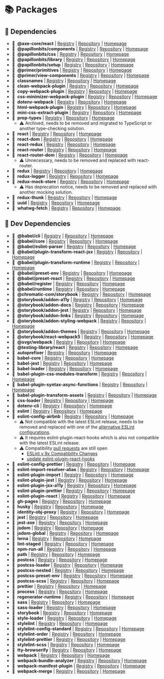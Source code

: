 # 📚 Packages

## 📗 Dependencies

- 🔖&nbsp; **@axe-core/react** | [Registry](https://www.npmjs.com/package/@axe-core/react) | [Repository](https://github.com/dequelabs/axe-core-npm) | [Homepage](https://github.com/dequelabs/axe-core-npm#readme)
- 🔖&nbsp; **@papillonbits/components** | [Registry](https://www.npmjs.com/package/@papillonbits/components) | [Repository](https://github.com/papillonbits/papillonbits) | [Homepage](https://github.com/papillonbits/papillonbits/tree/master/packages/components)
- 🔖&nbsp; **@papillonbits/css** | [Registry](https://www.npmjs.com/package/@papillonbits/css) | [Repository](https://github.com/papillonbits/papillonbits) | [Homepage](https://github.com/papillonbits/papillonbits/tree/master/packages/css)
- 🔖&nbsp; **@papillonbits/library** | [Registry](https://www.npmjs.com/package/@papillonbits/library) | [Repository](https://github.com/papillonbits/papillonbits) | [Homepage](https://github.com/papillonbits/papillonbits/tree/master/packages/library)
- 🔖&nbsp; **@papillonbits/setup** | [Registry](https://www.npmjs.com/package/@papillonbits/setup) | [Repository](https://github.com/papillonbits/papillonbits) | [Homepage](https://github.com/papillonbits/papillonbits/tree/master/packages/setup)
- 🔖&nbsp; **@primer/primitives** | [Registry](https://www.npmjs.com/package/@primer/primitives) | [Repository](https://github.com/primer/primitives) | [Homepage](https://github.com/primer/primitives#readme)
- 🔖&nbsp; **@primer/view-components** | [Registry](https://www.npmjs.com/package/@primer/view-components) | [Repository](https://github.com/primer/view_components) | [Homepage](https://github.com/primer/view_components#readme)
- 🔖&nbsp; **classnames** | [Registry](https://www.npmjs.com/package/classnames) | [Repository](https://github.com/JedWatson/classnames) | [Homepage](https://github.com/JedWatson/classnames#readme)
- 🔖&nbsp; **clean-webpack-plugin** | [Registry](https://www.npmjs.com/package/clean-webpack-plugin) | [Repository](https://github.com/johnagan/clean-webpack-plugin) | [Homepage](https://github.com/johnagan/clean-webpack-plugin)
- 🔖&nbsp; **copy-webpack-plugin** | [Registry](https://www.npmjs.com/package/copy-webpack-plugin) | [Repository](https://github.com/webpack-contrib/copy-webpack-plugin) | [Homepage](https://github.com/webpack-contrib/copy-webpack-plugin)
- 🔖&nbsp; **css-minimizer-webpack-plugin** | [Registry](https://www.npmjs.com/package/css-minimizer-webpack-plugin) | [Repository](https://github.com/webpack-contrib/css-minimizer-webpack-plugin) | [Homepage](https://github.com/webpack/css-minimizer-webpack-plugin)
- 🔖&nbsp; **dotenv-webpack** | [Registry](https://www.npmjs.com/package/dotenv-webpack) | [Repository](https://github.com/mrsteele/dotenv-webpack) | [Homepage](https://github.com/mrsteele/dotenv-webpack#readme)
- 🔖&nbsp; **html-webpack-plugin** | [Registry](https://www.npmjs.com/package/html-webpack-plugin) | [Repository](https://github.com/jantimon/html-webpack-plugin) | [Homepage](https://github.com/jantimon/html-webpack-plugin)
- 🔖&nbsp; **mini-css-extract-plugin** | [Registry](https://www.npmjs.com/package/mini-css-extract-plugin) | [Repository](https://github.com/webpack/mini-css-extract-plugin) | [Homepage](https://github.com/webpack/mini-css-extract-plugin)
- 🔖&nbsp; **prop-types** | [Registry](https://www.npmjs.com/package/prop-types) | [Repository](https://github.com/facebook/prop-types) | [Homepage](https://facebook.github.io/react/)
  - ⚠️ Archived, needs to be removed and migrated to TypeScript or another type-checking solution.
- 🔖&nbsp; **react** | [Registry](https://www.npmjs.com/package/react) | [Repository](https://github.com/facebook/react) | [Homepage](https://react.dev/)
- 🔖&nbsp; **react-dom** | [Registry](https://www.npmjs.com/package/react-dom) | [Repository](https://github.com/facebook/react) | [Homepage](https://react.dev/)
- 🔖&nbsp; **react-redux** | [Registry](https://www.npmjs.com/package/react-redux) | [Repository](https://github.com/reduxjs/react-redux) | [Homepage](https://github.com/reduxjs/react-redux)
- 🔖&nbsp; **react-router** | [Registry](https://www.npmjs.com/package/react-router) | [Repository](https://github.com/remix-run/react-router) | [Homepage](https://github.com/remix-run/react-router#readme)
- 🔖&nbsp; **react-router-dom** | [Registry](https://www.npmjs.com/package/react-router-dom) | [Repository](https://github.com/remix-run/react-router) | [Homepage](https://github.com/remix-run/react-router#readme)
  - ⚠️ Unnecessary, needs to be removed and replaced with react-router.
- 🔖&nbsp; **redux** | [Registry](https://www.npmjs.com/package/redux) | [Repository](https://github.com/reduxjs/redux) | [Homepage](http://redux.js.org/)
- 🔖&nbsp; **redux-logger** | [Registry](https://www.npmjs.com/package/redux-logger) | [Repository](https://github.com/LogRocket/redux-logger) | [Homepage](https://github.com/theaqua/redux-logger#readme)
- 🔖&nbsp; **redux-mock-store** | [Registry](https://www.npmjs.com/package/redux-mock-store) | [Repository](https://github.com/reduxjs/redux-mock-store) | [Homepage](https://github.com/arnaudbenard/redux-mock-store#readme)
  - ⚠️ Has deprecation notice, needs to be removed and replaced with another mocking solution.
- 🔖&nbsp; **redux-thunk** | [Registry](https://www.npmjs.com/package/redux-thunk) | [Repository](https://github.com/reduxjs/redux-thunk) | [Homepage](https://github.com/reduxjs/redux-thunk)
- 🔖&nbsp; **uuid** | [Registry](https://www.npmjs.com/package/uuid) | [Repository](https://github.com/uuidjs/uuid) | [Homepage](https://github.com/uuidjs/uuid#readme)
- 🔖&nbsp; **whatwg-fetch** | [Registry](https://www.npmjs.com/package/whatwg-fetch) | [Repository](https://github.com/JakeChampion/fetch) | [Homepage](https://github.com/github/fetch#readme)

## 📗 Dev Dependencies

- 🔖&nbsp; **@babel/cli** | [Registry](https://www.npmjs.com/package/@babel/cli) | [Repository](https://github.com/babel/babel) | [Homepage](https://babel.dev/docs/babel-cli)
- 🔖&nbsp; **@babel/core** | [Registry](https://www.npmjs.com/package/@babel/core) | [Repository](https://github.com/babel/babel) | [Homepage](https://babel.dev/docs/en/next/babel-core)
- 🔖&nbsp; **@babel/eslint-parser** | [Registry](https://www.npmjs.com/package/@babel/eslint-parser) | [Repository](https://github.com/babel/babel) | [Homepage](https://babel.dev/)
- 🔖&nbsp; **@babel/plugin-transform-react-jsx** | [Registry](https://www.npmjs.com/package/@babel/plugin-transform-react-jsx) | [Repository](https://github.com/babel/babel) | [Homepage](https://babel.dev/docs/en/next/babel-plugin-transform-react-jsx)
- 🔖&nbsp; **@babel/plugin-transform-runtime** | [Registry](https://www.npmjs.com/package/@babel/plugin-transform-runtime) | [Repository](https://github.com/babel/babel) | [Homepage](https://babel.dev/docs/en/next/babel-plugin-transform-runtime)
- 🔖&nbsp; **@babel/preset-env** | [Registry](https://www.npmjs.com/package/@babel/preset-env) | [Repository](https://github.com/babel/babel) | [Homepage](https://babel.dev/docs/en/next/babel-preset-env)
- 🔖&nbsp; **@babel/preset-react** | [Registry](https://www.npmjs.com/package/@babel/preset-react) | [Repository](https://github.com/babel/babel) | [Homepage](https://babel.dev/docs/en/next/babel-preset-react)
- 🔖&nbsp; **@babel/register** | [Registry](https://www.npmjs.com/package/@babel/register) | [Repository](https://github.com/babel/babel) | [Homepage](https://babel.dev/docs/en/next/babel-register)
- 🔖&nbsp; **@babel/runtime** | [Registry](https://www.npmjs.com/package/@babel/runtime) | [Repository](https://github.com/babel/babel) | [Homepage](https://babel.dev/docs/en/next/babel-runtime)
- 🔖&nbsp; **@chromatic-com/storybook** | [Registry](https://www.npmjs.com/package/@chromatic-com/storybook) | [Repository](https://github.com/chromaui/addon-visual-tests) | [Homepage](https://github.com/chromaui/addon-visual-tests#readme)
- 🔖&nbsp; **@storybook/addon-a11y** | [Registry](https://www.npmjs.com/package/@storybook/addon-a11y) | [Repository](https://github.com/storybookjs/storybook) | [Homepage](https://github.com/storybookjs/storybook/tree/next/code/addons/a11y)
- 🔖&nbsp; **@storybook/addon-docs** | [Registry](https://www.npmjs.com/package/@storybook/addon-docs) | [Repository](https://github.com/storybookjs/storybook) | [Homepage](https://github.com/storybookjs/storybook/tree/next/code/addons/docs)
- 🔖&nbsp; **@storybook/addon-jest** | [Registry](https://www.npmjs.com/package/@storybook/addon-jest) | [Repository](https://github.com/storybookjs/storybook) | [Homepage](https://github.com/storybookjs/storybook/tree/next/code/addons/jest)
- 🔖&nbsp; **@storybook/addon-links** | [Registry](https://www.npmjs.com/package/@storybook/addon-links) | [Repository](https://github.com/storybookjs/storybook) | [Homepage](https://github.com/storybookjs/storybook/tree/next/code/addons/links)
- 🔖&nbsp; **@storybook/addon-styling-webpack** | [Registry](https://www.npmjs.com/package/@storybook/addon-styling-webpack) | [Repository](https://github.com/storybookjs/addon-styling-webpack) | [Homepage](https://github.com/storybookjs/addon-styling-webpack#readme)
- 🔖&nbsp; **@storybook/addon-themes** | [Registry](https://www.npmjs.com/package/@storybook/addon-themes) | [Repository](https://github.com/storybookjs/storybook) | [Homepage](https://github.com/storybookjs/storybook/tree/next/code/addons/themes)
- 🔖&nbsp; **@storybook/react-webpack5** | [Registry](https://www.npmjs.com/package/@storybook/react-webpack5) | [Repository](https://github.com/storybookjs/storybook) | [Homepage](https://github.com/storybookjs/storybook/tree/next/code/frameworks/react-webpack5)
- 🔖&nbsp; **@svgr/webpack** | [Registry](https://www.npmjs.com/package/@svgr/webpack) | [Repository](https://github.com/gregberge/svgr/tree/main) | [Homepage](https://react-svgr.com/)
- 🔖&nbsp; **@testing-library/react** | [Registry](https://www.npmjs.com/package/@testing-library/react) | [Repository](https://github.com/testing-library/react-testing-library) | [Homepage](https://github.com/testing-library/react-testing-library#readme)
- 🔖&nbsp; **autoprefixer** | [Registry](https://www.npmjs.com/package/autoprefixer) | [Repository](https://github.com/postcss/autoprefixer) | [Homepage](https://github.com/postcss/autoprefixer#readme)
- 🔖&nbsp; **babel-core** | [Registry](https://www.npmjs.com/package/babel-core) | [Repository](https://github.com/babel/babel/tree/master/packages/babel-core) | [Homepage](https://babeljs.io/)
- 🔖&nbsp; **babel-jest** | [Registry](https://www.npmjs.com/package/babel-jest) | [Repository](https://github.com/jestjs/jest) | [Homepage](https://github.com/jestjs/jest#readme)
- 🔖&nbsp; **babel-loader** | [Registry](https://www.npmjs.com/package/babel-loader) | [Repository](https://github.com/babel/babel-loader) | [Homepage](https://github.com/babel/babel-loader)
- 🔖&nbsp; **babel-plugin-css-modules-transform** | [Registry](https://www.npmjs.com/package/babel-plugin-css-modules-transform) | [Repository](https://github.com/michalkvasnicak/babel-plugin-css-modules-transform) | [Homepage](https://github.com/michalkvasnicak/babel-plugin-css-modules-transform#readme)
- 🔖&nbsp; **babel-plugin-syntax-async-functions** | [Registry](https://www.npmjs.com/package/babel-plugin-syntax-async-functions) | [Repository](https://github.com/babel/babel/tree/master/packages/babel-plugin-syntax-async-functions) | [Homepage]()
- 🔖&nbsp; **babel-plugin-transform-assets** | [Registry](https://www.npmjs.com/package/babel-plugin-transform-assets) | [Repository](https://github.com/jmurzy/babel-plugin-transform-assets) | [Homepage](https://github.com/jmurzy/babel-plugin-transform-assets)
- 🔖&nbsp; **css-loader** | [Registry](https://www.npmjs.com/package/css-loader) | [Repository](https://github.com/webpack-contrib/css-loader) | [Homepage](https://github.com/webpack-contrib/css-loader)
- 🔖&nbsp; **dotenv-cli** | [Registry](https://www.npmjs.com/package/dotenv-cli) | [Repository](https://github.com/entropitor/dotenv-cli) | [Homepage](https://github.com/entropitor/dotenv-cli#readme)
- 🔖&nbsp; **eslint** | [Registry](https://www.npmjs.com/package/eslint) | [Repository](https://github.com/eslint/eslint) | [Homepage](https://eslint.org/)
- 🔖&nbsp; **eslint-config-airbnb** | [Registry](https://www.npmjs.com/package/eslint-config-airbnb) | [Repository](https://github.com/airbnb/javascript) | [Homepage](https://github.com/airbnb/javascript)
  - ⚠️ Not compatible with the latest ESLint release, needs to be removed and replaced with one of the [alternative ESLint configurations](https://stackshare.io/npm-eslint-config-airbnb/alternatives).
  - ⚠️ It requires eslint-plugin-react-hooks which is also not compatible with the latest ESLint release.
  - ⚠️ Compatibility [pull requests](https://github.com/airbnb/javascript/pulls) are still open
    - [ESLint v 9x Compatibility Changes ](https://github.com/airbnb/javascript/pull/3148)
    - [update eslint-plugin-react-hooks](https://github.com/airbnb/javascript/pull/3187)
- 🔖&nbsp; **eslint-config-prettier** | [Registry](https://www.npmjs.com/package/eslint-config-prettier) | [Repository](https://github.com/prettier/eslint-config-prettier) | [Homepage](https://github.com/prettier/eslint-config-prettier#readme)
- 🔖&nbsp; **eslint-import-resolver-alias** | [Registry](https://www.npmjs.com/package/eslint-import-resolver-alias) | [Repository](https://github.com/johvin/eslint-import-resolver-alias) | [Homepage](https://github.com/johvin/eslint-import-resolver-alias#readme)
- 🔖&nbsp; **eslint-plugin-import** | [Registry](https://www.npmjs.com/package/eslint-plugin-import) | [Repository](https://github.com/import-js/eslint-plugin-import) | [Homepage](https://github.com/import-js/eslint-plugin-import)
- 🔖&nbsp; **eslint-plugin-jest** | [Registry](https://www.npmjs.com/package/eslint-plugin-jest) | [Repository](https://github.com/jest-community/eslint-plugin-jest) | [Homepage](https://github.com/jest-community/eslint-plugin-jest#readme)
- 🔖&nbsp; **eslint-plugin-jsx-a11y** | [Registry](https://www.npmjs.com/package/eslint-plugin-jsx-a11y) | [Repository](https://github.com/jsx-eslint/eslint-plugin-jsx-a11y) | [Homepage](https://github.com/jsx-eslint/eslint-plugin-jsx-a11y#readme)
- 🔖&nbsp; **eslint-plugin-prettier** | [Registry](https://www.npmjs.com/package/eslint-plugin-prettier) | [Repository](https://github.com/prettier/eslint-plugin-prettier) | [Homepage](https://github.com/prettier/eslint-plugin-prettier#readme)
- 🔖&nbsp; **eslint-plugin-react** | [Registry](https://www.npmjs.com/package/eslint-plugin-react) | [Repository](https://github.com/jsx-eslint/eslint-plugin-react) | [Homepage](https://github.com/jsx-eslint/eslint-plugin-react)
- 🔖&nbsp; **gh-pages** | [Registry](https://www.npmjs.com/package/gh-pages) | [Repository](https://github.com/tschaub/gh-pages) | [Homepage](https://github.com/tschaub/gh-pages)
- 🔖&nbsp; **husky** | [Registry](https://www.npmjs.com/package/husky) | [Repository](https://github.com/typicode/husky) | [Homepage](https://github.com/typicode/husky#readme)
- 🔖&nbsp; **identity-obj-proxy** | [Registry](https://www.npmjs.com/package/identity-obj-proxy) | [Repository](https://github.com/keyanzhang/identity-obj-proxy) | [Homepage](https://github.com/keyanzhang/identity-obj-proxy#readme)
- 🔖&nbsp; **jest** | [Registry](https://www.npmjs.com/package/jest) | [Repository](https://github.com/jestjs/jest) | [Homepage](https://jestjs.io/)
- 🔖&nbsp; **jest-axe** | [Registry](https://www.npmjs.com/package/jest-axe) | [Repository](https://github.com/nickcolley/jest-axe) | [Homepage](https://github.com/nickcolley/jest-axe#readme)
- 🔖&nbsp; **jsdom** | [Registry](https://www.npmjs.com/package/jsdom) | [Repository](https://github.com/jsdom/jsdom) | [Homepage](https://github.com/jsdom/jsdom#readme)
- 🔖&nbsp; **jsdom-global** | [Registry](https://www.npmjs.com/package/jsdom-global) | [Repository](https://github.com/rstacruz/jsdom-global) | [Homepage](https://github.com/rstacruz/jsdom-global#readme)
- 🔖&nbsp; **lerna** | [Registry](https://www.npmjs.com/package/lerna) | [Repository](https://github.com/lerna/lerna) | [Homepage](https://lerna.js.org/)
- 🔖&nbsp; **lint-staged** | [Registry](https://www.npmjs.com/package/lint-staged) | [Repository](https://github.com/lint-staged/lint-staged) | [Homepage](https://github.com/lint-staged/lint-staged#readme)
- 🔖&nbsp; **npm-run-all** | [Registry](https://www.npmjs.com/package/npm-run-all) | [Repository](https://github.com/mysticatea/npm-run-all) | [Homepage](https://github.com/mysticatea/npm-run-all)
- 🔖&nbsp; **path** | [Registry](https://www.npmjs.com/package/path) | [Repository](https://github.com/jinder/path) | [Homepage](http://nodejs.org/docs/latest/api/path.html)
- 🔖&nbsp; **postcss** | [Registry](https://www.npmjs.com/package/postcss) | [Repository](https://github.com/postcss/postcss) | [Homepage](https://postcss.org/)
- 🔖&nbsp; **postcss-loader** | [Registry](https://www.npmjs.com/package/postcss-loader) | [Repository](https://github.com/webpack-contrib/postcss-loader) | [Homepage](https://github.com/webpack-contrib/postcss-loader)
- 🔖&nbsp; **postcss-nested** | [Registry](https://www.npmjs.com/package/postcss-nested) | [Repository](https://github.com/postcss/postcss-nested) | [Homepage](https://github.com/postcss/postcss-nested#readme)
- 🔖&nbsp; **postcss-preset-env** | [Registry](https://www.npmjs.com/package/postcss-preset-env) | [Repository](https://github.com/csstools/postcss-plugins) | [Homepage](https://github.com/csstools/postcss-plugins/tree/main/plugin-packs/postcss-preset-env#readme)
- 🔖&nbsp; **postcss-scss** | [Registry](https://www.npmjs.com/package/postcss-scss) | [Repository](https://github.com/postcss/postcss-scss) | [Homepage](https://github.com/postcss/postcss-scss#readme)
- 🔖&nbsp; **prettier** | [Registry](https://www.npmjs.com/package/prettier) | [Repository](https://github.com/prettier/prettier) | [Homepage](https://prettier.io/)
- 🔖&nbsp; **process** | [Registry](https://www.npmjs.com/package/process) | [Repository](https://github.com/shtylman/node-process) | [Homepage](https://github.com/shtylman/node-process#readme)
- 🔖&nbsp; **regenerator-runtime** | [Registry](https://www.npmjs.com/package/regenerator-runtime) | [Repository](https://github.com/facebook/regenerator/tree/main) | [Homepage](https://github.com/facebook/regenerator/tree/main#readme)
- 🔖&nbsp; **sass** | [Registry](https://www.npmjs.com/package/sass) | [Repository](https://github.com/sass/dart-sass) | [Homepage](https://github.com/sass/dart-sass)
- 🔖&nbsp; **sass-loader** | [Registry](https://www.npmjs.com/package/sass-loader) | [Repository](https://github.com/webpack/sass-loader) | [Homepage](https://github.com/webpack/sass-loader)
- 🔖&nbsp; **storybook** | [Registry](https://www.npmjs.com/package/storybook) | [Repository](https://github.com/storybookjs/storybook) | [Homepage](https://storybook.js.org/)
- 🔖&nbsp; **style-loader** | [Registry](https://www.npmjs.com/package/style-loader) | [Repository](https://github.com/webpack-contrib/style-loader) | [Homepage](https://github.com/webpack-contrib/style-loader)
- 🔖&nbsp; **stylelint** | [Registry](https://www.npmjs.com/package/stylelint) | [Repository](https://github.com/stylelint/stylelint) | [Homepage](https://stylelint.io/)
- 🔖&nbsp; **stylelint-config-standard** | [Registry](https://www.npmjs.com/package/stylelint-config-standard) | [Repository](https://github.com/stylelint/stylelint-config-standard) | [Homepage](https://github.com/stylelint/stylelint-config-standard#readme)
- 🔖&nbsp; **stylelint-order** | [Registry](https://www.npmjs.com/package/stylelint-order) | [Repository](https://github.com/hudochenkov/stylelint-order) | [Homepage](https://github.com/hudochenkov/stylelint-order#readme)
- 🔖&nbsp; **stylelint-prettier** | [Registry](https://www.npmjs.com/package/stylelint-prettier) | [Repository](https://github.com/prettier/stylelint-prettier) | [Homepage](https://github.com/prettier/stylelint-prettier#readme)
- 🔖&nbsp; **stylelint-scss** | [Registry](https://www.npmjs.com/package/stylelint-scss) | [Repository](https://github.com/stylelint-scss/stylelint-scss) | [Homepage](https://github.com/stylelint-scss/stylelint-scss#readme)
- 🔖&nbsp; **tty-browserify** | [Registry]() | [Repository]() | [Homepage]()
- 🔖&nbsp; **webpack** | [Registry](https://www.npmjs.com/package/webpack) | [Repository](https://github.com/webpack/webpack) | [Homepage](https://github.com/webpack/webpack)
- 🔖&nbsp; **webpack-bundle-analyzer** | [Registry](https://www.npmjs.com/package/webpack-bundle-analyzer) | [Repository](https://github.com/webpack-contrib/webpack-bundle-analyzer) | [Homepage](https://github.com/webpack-contrib/webpack-bundle-analyzer)
- 🔖&nbsp; **webpack-manifest-plugin** | [Registry](https://www.npmjs.com/package/webpack-manifest-plugin) | [Repository](https://github.com/shellscape/webpack-manifest-plugin) | [Homepage](https://github.com/shellscape/webpack-manifest-plugin)
- 🔖&nbsp; **webpack-merge** | [Registry](https://www.npmjs.com/package/webpack-merge) | [Repository](https://github.com/survivejs/webpack-merge) | [Homepage](https://github.com/survivejs/webpack-merge)

